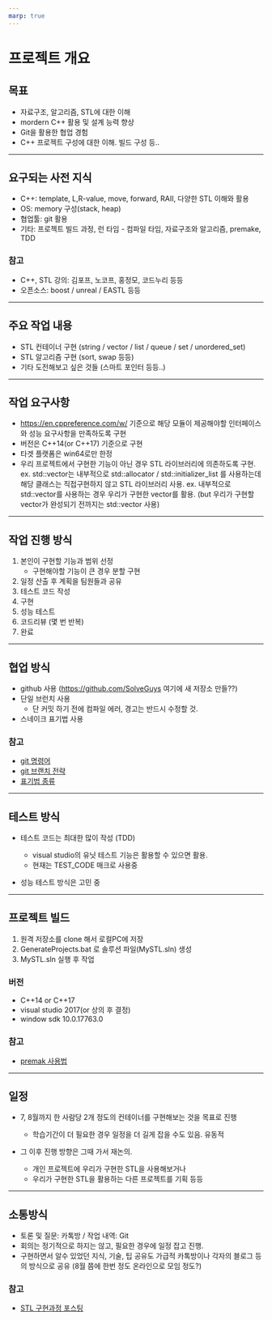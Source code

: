 ```yaml
---
marp: true
---
```


# 프로젝트 개요
## 목표
- 자료구조, 알고리즘, STL에 대한 이해
- mordern C++ 활용 및 설계 능력 향상
- Git을 활용한 협업 경험
- C++ 프로젝트 구성에 대한 이해. 빌드 구성 등..

---
## 요구되는 사전 지식
- C++: template, L,R-value, move, forward, RAII, 다양한 STL 이해와 활용
- OS: memory 구성(stack, heap)
- 협업툴: git 활용
- 기타: 프로젝트 빌드 과정, 런 타임 - 컴파일 타임, 자료구조와 알고리즘, premake, TDD

### 참고
- C++, STL 강의: 김포프, 노코프, 홍정모, 코드누리 등등
- 오픈소스: boost / unreal / EASTL 등등

---

## 주요 작업 내용
- STL 컨테이너 구현 (string / vector / list / queue / set / unordered_set)
- STL 알고리즘 구현 (sort, swap 등등)
- 기타 도전해보고 싶은 것들 (스마트 포인터 등등..)

---

## 작업 요구사항
- https://en.cppreference.com/w/ 기준으로 해당 모듈이 제공해야할 인터페이스와 성능 요구사항을 만족하도록 구현
- 버전은 C++14(or C++17) 기준으로 구현 
- 타겟 플랫폼은 win64로만 한정
- 우리 프로젝트에서 구현한 기능이 아닌 경우 STL 라이브러리에 의존하도록 구현.
	ex. std::vector는 내부적으로 std::allocator / std::initializer_list 를 사용하는데 해당 클래스는 직접구현하지 않고 STL 라이브러리 사용.
	ex. 내부적으로 std::vector를 사용하는 경우 우리가 구현한 vector를 활용. (but 우리가 구현할 vector가 완성되기 전까지는 std::vector 사용)
---

## 작업 진행 방식

1. 본인이 구현할 기능과 범위 선정 
   - 구현해야할 기능이 큰 경우 분할 구현 
2. 일정 산출 후 계획을 팀원들과 공유
3. 테스트 코드 작성
4. 구현
5. 성능 테스트 
6. 코드리뷰  (몇 번 반복)
7. 완료

---

## 협업 방식

- github 사용 (https://github.com/SolveGuys 여기에 새 저장소 만들??)
- 단일 브런치 사용
    - 단 커밋 하기 전에 컴파일 에러, 경고는 반드시 수정할 것.
- 스네이크 표기법 사용

### 참고

- [git 명령어](https://velog.io/@delilah/GitHub-Git-%EB%AA%85%EB%A0%B9%EC%96%B4-%EB%AA%A8%EC%9D%8C)
- [git 브랜치 전략](https://velog.io/@kw2577/Git-branch-%EC%A0%84%EB%9E%B5)
- [표기법 종류](https://needjarvis.tistory.com/632)
---

## 테스트 방식
- 테스트 코드는 최대한 많이 작성 (TDD)
  - visual studio의 유닛 테스트 기능은 활용할 수 있으면 활용.
  - 현재는 TEST_CODE 매크로 사용중

- 성능 테스트 방식은 고민 중

---

## 프로젝트 빌드 

1. 원격 저장소를 clone 해서 로컬PC에 저장
2. GenerateProjects.bat 로 솔루션 파일(MySTL.sln) 생성
3. MySTL.sln 실행 후 작업

### 버전
- C++14 or C++17
- visual studio 2017(or 상의 후 결정)
- window sdk 10.0.17763.0

### 참고
- [premak 사용법](https://premake.github.io/docs/Your-First-Script/)

---

## 일정
- 7, 8월까지 한 사람당 2개 정도의 컨테이너를 구현해보는 것을 목표로 진행
  - 학습기간이 더 필요한 경우 일정을 더 길게 잡을 수도 있음. 유동적

- 그 이후 진행 방향은 그때 가서 재논의.
  - 개인 프로젝트에 우리가 구현한 STL을 사용해보거나
  - 우리가 구현한 STL을 활용하는 다른 프로젝트를 기획 등등

---

## 소통방식
- 토론 및 질문: 카톡방 / 작업 내역: Git
- 회의는 정기적으로 하지는 않고, 필요한 경우에 일정 잡고 진행.
- 구현하면서 알수 있었던 지식, 기술, 팁 공유도 가급적 카톡방이나 각자의 블로그 등의 방식으로 공유 (8월 쯤에 한번 정도 온라인으로 모임 정도?) 

### 참고
- [STL 구현과정 포스팅](https://dev-sbee.tistory.com/category/Project/STL%20%EA%B5%AC%ED%98%84)
